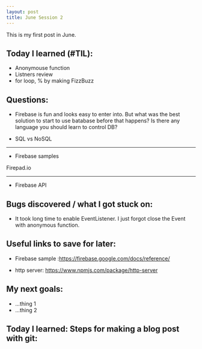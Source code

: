 ```yaml
---
layout: post
title: June Session 2
---
```


This is my first post in June.

## Today I learned (#TIL):

- Anonymouse function
- Listners review
- for loop, % by making FizzBuzz

## Questions:

- Firebase is fun and looks easy to enter into. But what was the best solution to start to use batabase before that happens?
Is there any language you should learn to control DB?

- SQL vs NoSQL


----
- Firebase samples

Firepad.io


-----

- Firebase API




## Bugs discovered / what I got stuck on:

- It took long time to enable EventListener. I just forgot close the Event with anonymous function.


## Useful links to save for later:

- Firebase sample :https://firebase.google.com/docs/reference/

- http server: https://www.npmjs.com/package/http-server


## My next goals:

- ...thing 1
- ...thing 2

## Today I learned: Steps for making a blog post with git: 





